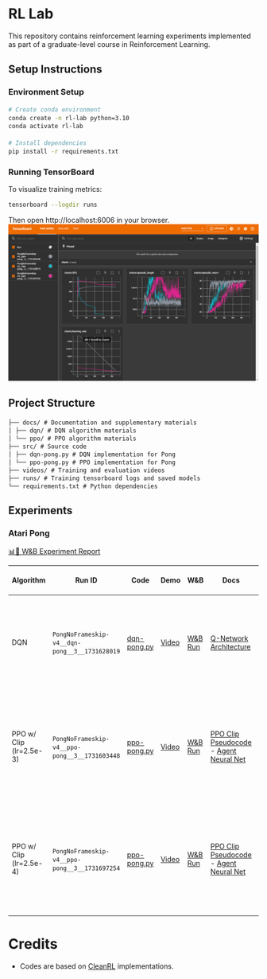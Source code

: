 # RL Lab

This repository contains reinforcement learning experiments implemented as part of a graduate-level course in Reinforcement Learning.

## Setup Instructions

### Environment Setup
```bash
# Create conda environment
conda create -n rl-lab python=3.10
conda activate rl-lab

# Install dependencies
pip install -r requirements.txt
```


### Running TensorBoard
To visualize training metrics:
```bash
tensorboard --logdir runs
```

Then open http://localhost:6006 in your browser.
![alt text](img/tensorboard.png)


## Project Structure
```
├── docs/ # Documentation and supplementary materials
│ ├── dqn/ # DQN algorithm materials
│ └── ppo/ # PPO algorithm materials
├── src/ # Source code
│ ├── dqn-pong.py # DQN implementation for Pong
│ └── ppo-pong.py # PPO implementation for Pong
├── videos/ # Training and evaluation videos
├── runs/ # Training tensorboard logs and saved models
└── requirements.txt # Python dependencies
```


## Experiments

### Atari Pong

[📊📃 W&B Experiment Report](https://wandb.ai/hamzalab/rl-lab/reports/Playing-Atari-Pong-with-DQN-and-PPO--VmlldzoxMDE5MTA0MQ) 

| Algorithm | Run ID| Code | Demo | W&B | Docs | Run Command | Trained PyTorch Model |
|------------|------|------|------|-----|---------------|-------------|---------------------|
| DQN | `PongNoFrameskip-v4__dqn-pong__3__1731628019` | [dqn-pong.py](src/dqn-pong.py) | [Video](videos/PongNoFrameskip-v4__dqn-pong__3__1731628019-eval/rl-video-episode-1.mp4) | [W&B Run](https://wandb.ai/hamzalab/rl-lab/runs/2tdlvw0m) | [Q-Network Architecture](docs/dqn/dqn-diagram.mermaid) | `python src\dqn-pong.py --seed 3 --total_timesteps 3000000 --buffer_size 500000 --capture_video --track --wandb_project_name rl-lab --wandb_entity YOUR_WANDB_ENTITY` | [Q-Network](runs/PongNoFrameskip-v4__dqn-pong__3__1731628019/dqn-pong.final_model) |
| PPO w/ Clip (lr=2.5e-3) | `PongNoFrameskip-v4__ppo-pong__3__1731603448` | [ppo-pong.py](src/ppo-pong.py) | [Video](videos/PongNoFrameskip-v4__ppo-pong__3__1731603448-eval/rl-video-episode-8.mp4) | [W&B Run](https://wandb.ai/hamzalab/rl-lab/runs/hqy93jln) | [PPO Clip Pseudocode](docs/ppo/ppo-clip-algorithm.pdf) - [Agent Neural Net](docs/ppo/ppo-agent-2-heads-net.mermaid) | `python src/ppo-pong.py --seed 3 --capture_video --total_timesteps 4500000 --checkpoint_freq 1000 --learning_rate 2.5e-3 --track --wandb_project_name rl-lab --wandb_entity YOUR_WANDB_ENTITY` | [Policy](runs/PongNoFrameskip-v4__ppo-pong__3__1731603448/ppo-pong.final_model) |
| PPO w/ Clip (lr=2.5e-4)| `PongNoFrameskip-v4__ppo-pong__3__1731697254` | [ppo-pong.py](src/ppo-pong.py) | [Video](videos/PongNoFrameskip-v4__ppo-pong__3__1731697254-eval/rl-video-episode-8.mp4) | [W&B Run](https://wandb.ai/hamzalab/rl-lab/runs/0zr7y2p5) | [PPO Clip Pseudocode](docs/ppo/ppo-clip-algorithm.pdf) - [Agent Neural Net](docs/ppo/ppo-agent-2-heads-net.mermaid) | `python src/ppo-pong.py --seed 3 --capture_video --total_timesteps 4500000 --checkpoint_freq 1000 --learning_rate 2.5e-4 --track --wandb_project_name rl-lab --wandb_entity YOUR_WANDB_ENTITY` | [Policy](runs/PongNoFrameskip-v4__ppo-pong__3__1731697254/ppo-pong.final_model) |




# Credits
- Codes are based on [CleanRL](https://docs.cleanrl.dev/) implementations.
